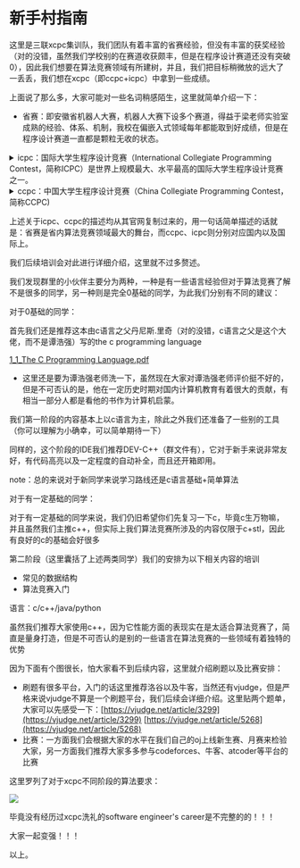 # 新手村指南

这里是三联xcpc集训队，我们团队有着丰富的省赛经验，但没有丰富的获奖经验（对的没错，虽然我们学校别的在赛道收获颇丰，但是在程序设计赛道还没有突破0），因此我们想要在算法竞赛领域有所建树，并且，我们把目标稍微放的远大了一丢丢，我们想在xcpc（即ccpc+icpc）中拿到一些成绩。

上面说了那么多，大家可能对一些名词稍感陌生，这里就简单介绍一下：

* 省赛：即安徽省机器人大赛，机器人大赛下设多个赛道，得益于梁老师实验室成熟的经验、体系、机制，我校在偏嵌入式领域每年都能取到好成绩，但是在程序设计赛道一直都是颗粒无收的状态。

<details>

<summary>icpc：国际大学生程序设计竞赛（International Collegiate Programming Contest，简称ICPC）是世界上规模最大、水平最高的国际大学生程序设计竞赛之一。</summary>

赛事由各大洲区域赛（Regional Contests）和全球总决赛（World Finals）两个主要阶段组成，每个赛季持续时间约9个月，来自全球6大洲、超过100个国家和地区的两千余所高校的近五万名大学生参与该项赛事。经过五十余年的发展，国际大学生程序设计竞赛已经成为全球最具影响力的大学生计算机竞赛，被誉为计算机软件领域的奥林匹克。竞赛提倡创新和团队协作，鼓励学生在构建全新的软件程序时尽情发挥创意，帮助学生检验自己在强压力下的工作能力，是世界各地计算机程序设计者大显身手的舞台，也是世界一流大学展现教育成果的最佳窗口。不论是区域赛还是总决赛，ICPC都一直受到国际各知名大学的重视，并受到全世界各著名计算机公司的高度关注。该比赛曾在美国的亚特兰大、加拿大的温哥华、瑞典的斯德哥尔摩、摩洛哥的马拉喀什等世界多地举办。竞赛的历史可以追溯到1970年，当时在美国德克萨斯Texas A\&M University举办了首届比赛。1977年，在ACM计算机科学会议期间举办了首次总决赛，并演变成为目前的一年一届、多国参与的国际性比赛。最初几届比赛的参赛队伍主要来自美国和加拿大，后来逐渐发展成为一项世界范围内的竞赛。特别是自1997年IBM开始赞助赛事之后，赛事规模增长迅速。在1997年，总共有来自560所大学的840支队伍参加比赛。而到了2004年，这一数字迅速增加到840所大学的4109支队伍并以每年10%-20%的速度在增长。

中国大陆高校自1996年开始参加此项赛事的亚洲区预赛。1996年起设立中国大陆地区预选赛赛区，当年由上海大学承办。之后在大陆地区设置多个赛点，由各大学轮流主办地区性竞赛。此外，大陆地区还承办过三次全球总决赛：2005年4月，上海交通大学承办第29届国际大学生程序设计竞赛全球总决赛；2010年2月，哈尔滨工程大学承办第34届国际大学生程序设计竞赛全球总决赛；2018年4月，北京大学承办第42届国际大学生程序设计竞赛全球总决赛。

</details>

<details>

<summary>ccpc：中国大学生程序设计竞赛（China Collegiate Programming Contest，简称CCPC)</summary>

是由中国大学生程序设计竞赛组委会组织举办的年度性赛事，旨在激发高校学生学习计算机领域专业知识与技能的兴趣，鼓励学生灵活运用计算机知识和技能解决实际问题，有效提升算法设计、逻辑推理、数学建模、编程实现和计算机系统能力，培养团队合作意识、挑战精神和创新能力，培育和选拔出一大批素质优良、结构合理的高素质信息技术人才队伍，服务“两个强国”建设。举办CCPC的初衷是打破美国在大学生程序设计竞赛方面的垄断，规范和完善中国大学生程序设计竞赛体系，开展具有中国特色的大学生程序设计竞赛活动，把竞赛融入中国高校人才培养体系，规范办赛，高水平办赛，维护赛事的公平公正，促进高校教学改革，丰富高校人才培养内涵。自从2015年首届CCPC竞赛以来，赛事规模发展迅猛，竞赛影响力持续提升，已经成为中国水平最高、规模最大，以及大学生心目中最公平公正的计算机学科竞赛，为我国IT业的发展培养和选拔了大批人才。

2023年，共有320多所高校的近1500支队伍参加了CCPC网络赛，316所高校1254队次参加了4场全国赛、女生专场比赛和高职专场比赛，最终有114所高校的131支队伍成功晋级总决赛。2023年一汽红旗继续担任CCPC总赞助商，腾讯、华为云为白金赞助商。

</details>

上述关于icpc、ccpc的描述均从其官网复制过来的，用一句话简单描述的话就是：省赛是省内算法竞赛领域最大的舞台，而ccpc、icpc则分别对应国内以及国际上。

我们后续培训会对此进行详细介绍，这里就不过多赘述。

我们发现群里的小伙伴主要分为两种，一种是有一些语言经验但对于算法竞赛了解不是很多的同学，另一种则是完全0基础的同学，为此我们分别有不同的建议：

对于0基础的同学：

首先我们还是推荐这本由c语言之父丹尼斯.里奇（对的没错，c语言之父是这个大佬，而不是谭浩强）写的the c programming language

[1\_1\_The C Programming Language.pdf](https://www.yuque.com/attachments/yuque/0/2024/pdf/44745359/1728909213878-04faecbd-bb66-4832-bbf6-e984819dbbbc.pdf)

* 这里还是要为谭浩强老师洗一下，虽然现在大家对谭浩强老师评价挺不好的，但是不可否认的是，他在一定历史时期对国内计算机教育有着很大的贡献，有相当一部分人都是看他的书作为计算机启蒙。

我们第一阶段的内容基本上以c语言为主，除此之外我们还准备了一些别的工具（你可以理解为小确幸，可以简单期待一下）

同样的，这个阶段的IDE我们推荐DEV-C++（群文件有），它对于新手来说非常友好，有代码高亮以及一定程度的自动补全，而且还开箱即用。

note：总的来说对于新同学来说学习路线还是c语言基础+简单算法

对于有一定基础的同学：

对于有一定基础的同学来说，我们仍旧希望你们先复习一下c，毕竟c生万物嘛，并且虽然我们主推c++，但实际上我们算法竞赛所涉及的内容仅限于c+stl，因此有良好的c的基础会好很多

第二阶段（这里囊括了上述两类同学）我们的安排为以下相关内容的培训

* 常见的数据结构
* 算法竞赛入门

语言：c/c++/java/python

虽然我们推荐大家使用c++，因为它性能方面的表现实在是太适合算法竞赛了，简直是量身打造，但是不可否认的是别的一些语言在算法竞赛的一些领域有着独特的优势

因为下面有个图很长，怕大家看不到后续内容，这里就介绍刷题以及比赛安排：

* 刷题有很多平台，入门的话这里推荐洛谷以及牛客，当然还有vjudge，但是严格来说vjudge不算是一个刷题平台，我们后续会详细介绍。这里贴两个题单，大家可以先感受一下：[https://vjudge.net/article/3299](https://vjudge.net/article/3299) [https://vjudge.net/article/5268](https://vjudge.net/article/5268)
* 比赛：一方面我们会根据大家的水平在我们自己的oj上线新生赛、月赛来检验大家，另一方面我们推荐大家多多参与codeforces、牛客、atcoder等平台的比赛

这里罗列了对于xcpc不同阶段的算法要求：

![](https://pic-1301573324.cos.ap-chengdu.myqcloud.com/20240528232915.jpg)

毕竟没有经历过xcpc洗礼的software engineer's career是不完整的的！！！

大家一起变强！！！

以上。
